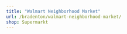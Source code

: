 ```yaml
---
title: "Walmart Neighborhood Market"
url: /bradenton/walmart-neighborhood-market/
shop: Supermarkt
---
```

